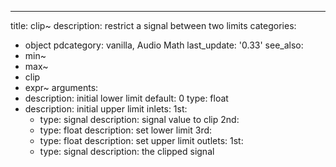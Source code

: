 ---
title: clip~
description: restrict a signal between two limits
categories:
- object
pdcategory: vanilla,  Audio Math
last_update: '0.33'
see_also:
- min~
- max~
- clip
- expr~
arguments:
- description: initial lower limit 
  default: 0
  type: float
- description: initial upper limit 
inlets:
  1st:
  - type: signal
    description: signal value to clip
  2nd:
  - type: float
    description: set lower limit
  3rd:
  - type: float
    description: set upper limit
outlets:
  1st:
  - type: signal
    description: the clipped signal

